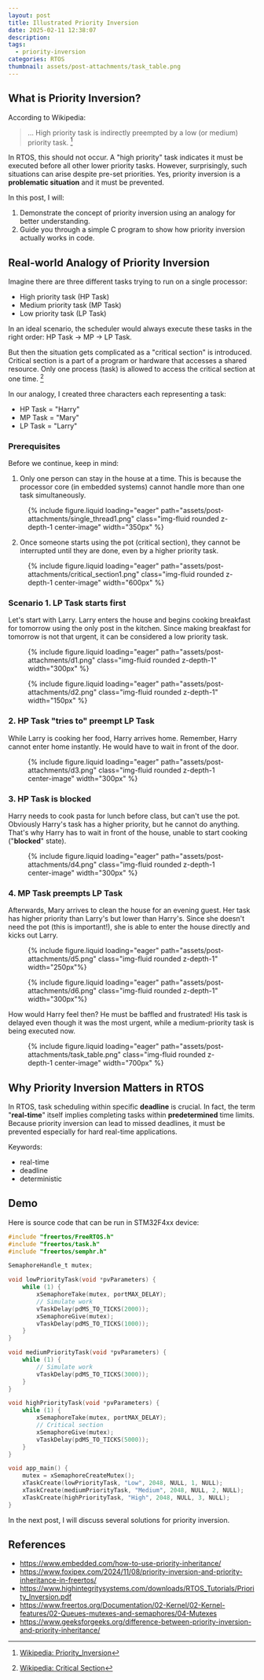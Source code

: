 ```yaml
---
layout: post
title: Illustrated Priority Inversion
date: 2025-02-11 12:38:07
description:
tags:
  - priority-inversion
categories: RTOS
thumbnail: assets/post-attachments/task_table.png
---
```


## What is Priority Inversion?

According to Wikipedia:

>... High priority task is indirectly preempted by a low (or medium) priority task. [^1]

In RTOS, this should not occur. A "high priority" task indicates it must be executed before all other lower priority tasks. However, surprisingly, such situations can arise despite pre-set priorities. Yes, priority inversion is a **problematic situation** and it must be prevented.

In this post, I will:

1. Demonstrate the concept of priority inversion using an analogy for better understanding. 
2. Guide you through a simple C program to show how priority inversion actually works in code.

## Real-world Analogy of Priority Inversion

Imagine there are three different tasks trying to run on a single processor:

- High priority task (HP Task)
- Medium priority task (MP Task)
- Low priority task (LP Task)

In an ideal scenario, the scheduler would always execute these tasks in the right order: HP Task -> MP -> LP Task.

But then the situation gets complicated as a "critical section" is introduced. Critical section is a part of a program or hardware that accesses a shared resource. Only one process (task) is allowed to access the critical section at one time. [^2]

In our analogy, I created three characters each representing a task:

- HP Task = "Harry"
- MP Task = "Mary"
- LP Task = "Larry"

### Prerequisites

Before we continue, keep in mind:

1. Only one person can stay in the house at a time. This is because the processor core (in embedded systems) cannot handle more than one task simultaneously.

<figure class="mt-5">
    {% include figure.liquid loading="eager" path="assets/post-attachments/single_thread1.png" class="img-fluid rounded z-depth-1 center-image" width="350px" %}
</figure>

2. Once someone starts using the pot (critical section), they cannot be interrupted until they are done, even by a higher priority task.

<figure class="mt-5">
    {% include figure.liquid loading="eager" path="assets/post-attachments/critical_section1.png" class="img-fluid rounded z-depth-1 center-image" width="600px" %}
</figure>

### Scenario 1. LP Task starts first

Let's start with Larry. Larry enters the house and begins cooking breakfast for tomorrow using the only post in the kitchen. Since making breakfast for tomorrow is not that urgent, it can be considered a low priority task.

<div class="image-row">
  <figure class="mt-3">
    {% include figure.liquid loading="eager" path="assets/post-attachments/d1.png" class="img-fluid rounded z-depth-1" width="300px" %}
  </figure>
  <figure class="mt-3">
    {% include figure.liquid loading="eager" path="assets/post-attachments/d2.png" class="img-fluid rounded z-depth-1" width="150px" %}
  </figure>
</div>

### 2. HP Task "tries to" preempt LP Task

While Larry is cooking her food, Harry arrives home. Remember, Harry cannot enter home instantly. He would have to wait in front of the door.

<figure class="mt-5">
{% include figure.liquid loading="eager" path="assets/post-attachments/d3.png" class="img-fluid rounded z-depth-1 center-image" width="300px" %}
</figure>

### 3. HP Task is blocked

Harry needs to cook pasta for lunch before class, but can't use the pot. Obviously Harry's task has a higher priority, but he cannot do anything. That's why Harry has to wait in front of the house, unable to start cooking ("**blocked**" state).

<figure class="mt-5">
    {% include figure.liquid loading="eager" path="assets/post-attachments/d4.png" class="img-fluid rounded z-depth-1 center-image" width="300px" %}
</figure>

### 4. MP Task preempts LP Task

Afterwards, Mary arrives to clean the house for an evening guest. Her task has higher priority than Larry's but lower than Harry's. Since she doesn't need the pot (this is important!), she is able to enter the house directly and kicks out Larry.

<div class="image-row">
  <figure class="mt-3">
    {% include figure.liquid loading="eager" path="assets/post-attachments/d5.png" class="img-fluid rounded z-depth-1" width="250px"%}
  </figure>
  <figure class="mt-3">
    {% include figure.liquid loading="eager" path="assets/post-attachments/d6.png" class="img-fluid rounded z-depth-1" width="300px"%}
  </figure>
</div>

How would Harry feel then? He must be baffled and frustrated! 
His task is delayed even though it was the most urgent, while a medium-priority task is being executed now.

<figure class="mt-5">
{% include figure.liquid loading="eager" path="assets/post-attachments/task_table.png" class="img-fluid rounded z-depth-1 center-image" width="700px" %}
</figure>

## Why Priority Inversion Matters in RTOS

In RTOS, task scheduling within specific **deadline** is crucial. In fact, the term "**real-time**" itself implies completing tasks within **predetermined** time limits. Because priority inversion can lead to missed deadlines, it must be prevented especially for hard real-time applications.

Keywords:
- real-time
- deadline
- deterministic

## Demo

Here is source code that can be run in STM32F4xx device:

```c
#include "freertos/FreeRTOS.h"
#include "freertos/task.h"
#include "freertos/semphr.h"

SemaphoreHandle_t mutex;

void lowPriorityTask(void *pvParameters) {
    while (1) {
        xSemaphoreTake(mutex, portMAX_DELAY);
        // Simulate work
        vTaskDelay(pdMS_TO_TICKS(2000));
        xSemaphoreGive(mutex);
        vTaskDelay(pdMS_TO_TICKS(1000));
    }
}

void mediumPriorityTask(void *pvParameters) {
    while (1) {
        // Simulate work
        vTaskDelay(pdMS_TO_TICKS(3000));
    }
}

void highPriorityTask(void *pvParameters) {
    while (1) {
        xSemaphoreTake(mutex, portMAX_DELAY);
        // Critical section
        xSemaphoreGive(mutex);
        vTaskDelay(pdMS_TO_TICKS(5000));
    }
}

void app_main() {
    mutex = xSemaphoreCreateMutex();
    xTaskCreate(lowPriorityTask, "Low", 2048, NULL, 1, NULL);
    xTaskCreate(mediumPriorityTask, "Medium", 2048, NULL, 2, NULL);
    xTaskCreate(highPriorityTask, "High", 2048, NULL, 3, NULL);
}
```

In the next post, I will discuss several solutions for priority inversion.

## References

- https://www.embedded.com/how-to-use-priority-inheritance/
- https://www.foxipex.com/2024/11/08/priority-inversion-and-priority-inheritance-in-freertos/
- https://www.highintegritysystems.com/downloads/RTOS_Tutorials/Priority_Inversion.pdf
- https://www.freertos.org/Documentation/02-Kernel/02-Kernel-features/02-Queues-mutexes-and-semaphores/04-Mutexes
- https://www.geeksforgeeks.org/difference-between-priority-inversion-and-priority-inheritance/

[^1]: [Wikipedia: Priority_Inversion](https://en.wikipedia.org/wiki/Priority_inversion)
[^2]: [Wikipedia: Critical Section](https://en.wikipedia.org/wiki/Critical_section)

